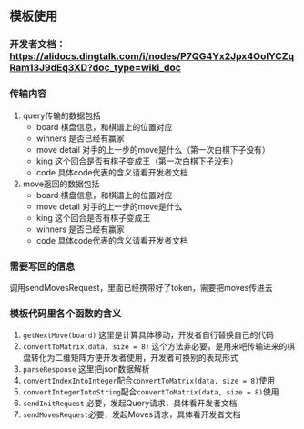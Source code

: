 ## 模板使用
### 开发者文档：https://alidocs.dingtalk.com/i/nodes/P7QG4Yx2Jpx4OolYCZqRam13J9dEq3XD?doc_type=wiki_doc
### 传输内容
1. query传输的数据包括
   * board 棋盘信息，和棋谱上的位置对应
   * winners  是否已经有赢家
   * move detail 对手的上一步的move是什么（第一次白棋下子没有）
   * king 这个回合是否有棋子变成王（第一次白棋下子没有）
   * code 具体code代表的含义请看开发者文档
2. move返回的数据包括
   * board 棋盘信息，和棋谱上的位置对应
   * move detail 对手的上一步的move是什么
   * king 这个回合是否有棋子变成王       
   * winners  是否已经有赢家        
   * code 具体code代表的含义请看开发者文档

### 需要写回的信息
调用sendMovesRequest，里面已经携带好了token，需要把moves传进去
### 模板代码里各个函数的含义

1. `getNextMove(board)` 这里是计算具体移动，开发者自行替换自己的代码
2. `convertToMatrix(data, size = 8)` 这个方法非必要，是用来吧传输进来的棋盘转化为二维矩阵方便开发者使用，开发者可换别的表现形式
3. `parseResponse` 这里把json数据解析
4. `convertIndexIntoInteger`配合`convertToMatrix(data, size = 8)`使用
5. `convertIntegerIntoString`配合`convertToMatrix(data, size = 8)`使用
6. `sendInitRequest` 必要，发起Query请求，具体看开发者文档
7. `sendMovesRequest`必要，发起Moves请求，具体看开发者文档
